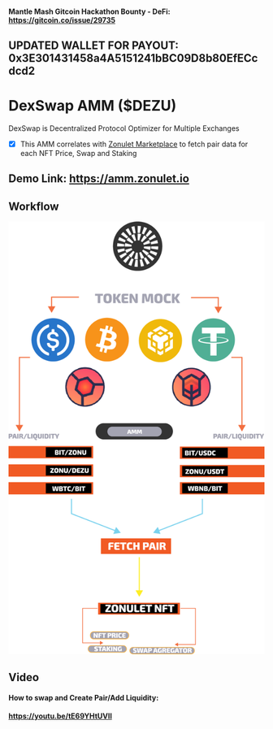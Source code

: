 #### **Mantle Mash Gitcoin Hackathon Bounty - DeFi: https://gitcoin.co/issue/29735**
## UPDATED WALLET FOR PAYOUT: 0x3E301431458a4A5151241bBC09D8b80EfECcdcd2

# DexSwap AMM ($DEZU)
DexSwap is Decentralized Protocol Optimizer for Multiple Exchanges
- [x] This AMM correlates with [Zonulet Marketplace](https://zonulet.io) to fetch pair data for each NFT Price, Swap and Staking
## **Demo Link: https://amm.zonulet.io**

## **Workflow**

<p align="center">
<img src="../dexswap-flow.png" />
</p>


## **Video**
#### **How to swap and Create Pair/Add Liquidity:**
**https://youtu.be/tE69YHtUVII**
